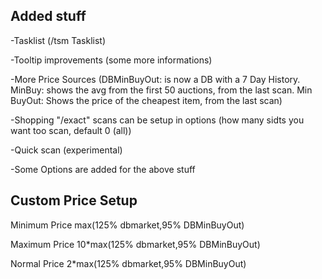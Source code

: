 ## Added stuff

-Tasklist (/tsm Tasklist)

-Tooltip improvements (some more informations)

-More Price Sources (DBMinBuyOut: is now a DB with a 7 Day History. MinBuy: shows the avg from the first 50 auctions, from the last scan. Min BuyOut: Shows the price of the cheapest item, from the last scan)

-Shopping "/exact" scans can be setup in options (how many sidts you want too scan, default 0 (all))

-Quick scan (experimental)

-Some Options are added for the above stuff
  

## Custom Price Setup
Minimum Price
  max(125% dbmarket,95% DBMinBuyOut)

Maximum Price
  10*max(125% dbmarket,95% DBMinBuyOut)

Normal Price
  2*max(125% dbmarket,95% DBMinBuyOut)